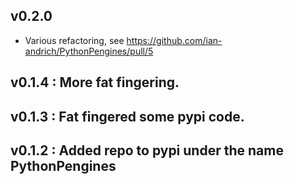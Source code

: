 ## v0.2.0

 * Various refactoring, see https://github.com/ian-andrich/PythonPengines/pull/5

## v0.1.4 : More fat fingering.
## v0.1.3 : Fat fingered some pypi code.
## v0.1.2 : Added repo to pypi under the name PythonPengines
